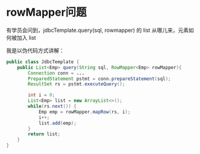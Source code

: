 # rowMapper问题
有学员会问到，jdbcTemplate.query(sql, rowmapper) 的 list 从哪儿来，元素如何被加入 list

我是以伪代码方式讲解：

```java
public class JdbcTemplate {
	public List<Emp> query(String sql, RowMapper<Emp> rowMapper){
		Connection conn = ...
        PreparedStatement pstmt = conn.prepareStatement(sql);
        ResultSet rs = pstmt.executeQuery();

		int i = 0;
        List<Emp> list = new ArrayList<>();
        while(rs.next()) {
        	Emp emp = rowMapper.mapRow(rs, i);
            i++;
            list.add(emp);
        }
        return list;
    }
}
```